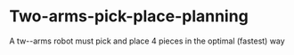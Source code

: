 # Two-arms-pick-place-planning
A tw--arms robot must pick and place 4 pieces in the optimal (fastest) way
